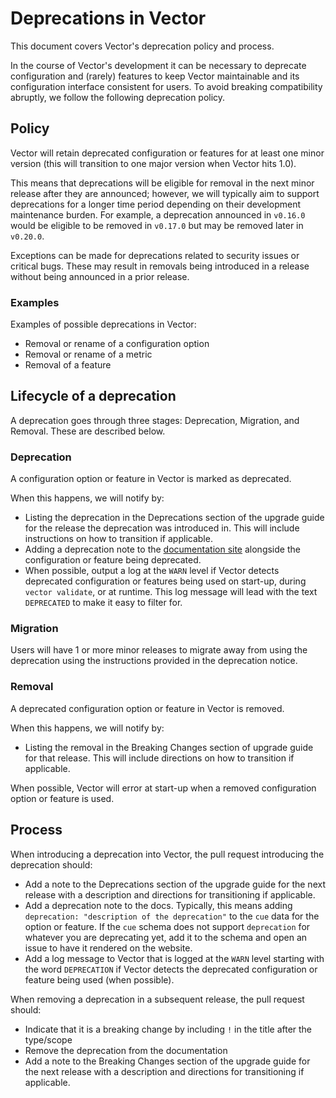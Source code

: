 # Deprecations in Vector

This document covers Vector's deprecation policy and process.

In the course of Vector's development it can be necessary to deprecate configuration and (rarely) features to keep
Vector maintainable and its configuration interface consistent for users. To avoid breaking compatibility abruptly, we
follow the following deprecation policy.

## Policy

Vector will retain deprecated configuration or features for at least one minor version (this will transition to one
major version when Vector hits 1.0).

This means that deprecations will be eligible for removal in the next minor release after they are announced; however,
we will typically aim to support deprecations for a longer time period depending on their development maintenance
burden. For example, a deprecation announced in `v0.16.0` would be eligible to be removed in `v0.17.0` but may be
removed later in `v0.20.0`.

Exceptions can be made for deprecations related to security issues or critical bugs. These may result in removals being
introduced in a release without being announced in a prior release.

### Examples

Examples of possible deprecations in Vector:

- Removal or rename of a configuration option
- Removal or rename of a metric
- Removal of a feature

## Lifecycle of a deprecation

A deprecation goes through three stages: Deprecation, Migration, and Removal. These are described below.

### Deprecation

A configuration option or feature in Vector is marked as deprecated.

When this happens, we will notify by:

- Listing the deprecation in the Deprecations section of the upgrade guide for the release the deprecation was
  introduced in. This will include instructions on how to transition if applicable.
- Adding a deprecation note to the [documentation site][configuration] alongside the configuration or feature being
  deprecated.
- When possible, output a log at the `WARN` level if Vector detects deprecated configuration or features being used
  on start-up, during `vector validate`, or at runtime. This log message will lead with the text `DEPRECATED` to
  make it easy to filter for.

### Migration

Users will have 1 or more minor releases to migrate away from using the deprecation using the instructions provided in
the deprecation notice.

### Removal

A deprecated configuration option or feature in Vector is removed.

When this happens, we will notify by:

- Listing the removal in the Breaking Changes section of upgrade guide for that release. This will include directions on
  how to transition if applicable.

When possible, Vector will error at start-up when a removed configuration option or feature is used.

[configuration]: https://vector.dev/docs/reference/configuration/

## Process

When introducing a deprecation into Vector, the pull request introducing the deprecation should:

- Add a note to the Deprecations section of the upgrade guide for the next release with a description and
  directions for transitioning if applicable.
- Add a deprecation note to the docs. Typically, this means adding `deprecation: "description of the deprecation"`
  to the `cue` data for the option or feature. If the `cue` schema does not support `deprecation` for whatever you
  are deprecating yet, add it to the schema and open an issue to have it rendered on the website.
- Add a log message to Vector that is logged at the `WARN` level starting with the word `DEPRECATION` if Vector detects
  the deprecated configuration or feature being used (when possible).

When removing a deprecation in a subsequent release, the pull request should:

- Indicate that it is a breaking change by including `!` in the title after the type/scope
- Remove the deprecation from the documentation
- Add a note to the Breaking Changes section of the upgrade guide for the next release with a description and directions
  for transitioning if applicable.
